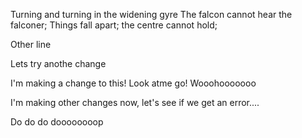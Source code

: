 Turning and turning in the widening gyre
The falcon cannot hear the falconer;
Things fall apart; the centre cannot hold;

Other line

Lets try anothe change



I'm making a change to this!  Look atme go!  Wooohooooooo


I'm making other changes now, let's see if we get an error....

Do do do doooooooop